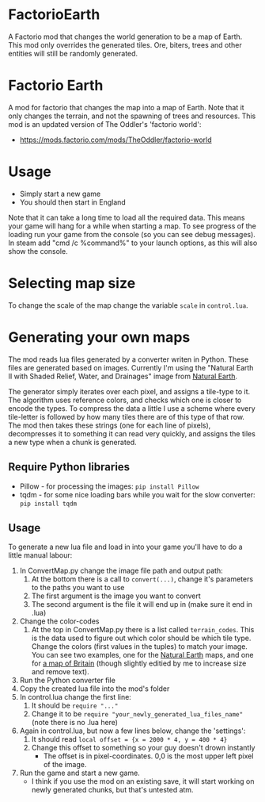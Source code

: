 # FactorioEarth
A Factorio mod that changes the world generation to be a map of Earth. This mod only overrides the generated tiles. Ore, biters, trees and other entities will still be randomly generated.

# Factorio Earth

A mod for factorio that changes the map into a map of Earth.
Note that it only changes the terrain, and not the spawning of trees and resources.
This mod is an updated version of The Oddler's 'factorio world':
 - https://mods.factorio.com/mods/TheOddler/factorio-world


# Usage

* Simply start a new game
* You should then start in England

Note that it can take a long time to load all the required data.
This means your game will hang for a while when starting a map.
To see progress of the loading run your game from the console (so you can see debug messages).
In steam add "cmd /c %command%" to your launch options, as this will also show the console.

# Selecting map size

To change the scale of the map change the variable `scale` in `control.lua`.

# Generating your own maps

The mod reads lua files generated by a converter writen in Python.
These files are generated based on images.
Currently I'm using the "Natural Earth II with Shaded Relief, Water, and Drainages" image from [Natural Earth](http://www.naturalearthdata.com/downloads/10m-raster-data/10m-natural-earth-2/).

The generator simply iterates over each pixel, and assigns a tile-type to it.
The algorithm uses reference colors, and checks which one is closer to encode the types.
To compress the data a little I use a scheme where every tile-letter is followed by how many tiles there are of this type of that row.
The mod then takes these strings (one for each line of pixels), decompresses it to something it can read very quickly, and assigns the tiles a new type when a chunk is generated.

## Require Python libraries

* Pillow - for processing the images: `pip install Pillow`
* tqdm - for some nice loading bars while you wait for the slow converter: `pip install tqdm`

## Usage

To generate a new lua file and load in into your game you'll have to do a little manual labour:

1. In ConvertMap.py change the image file path and output path:
    1. At the bottom there is a call to `convert(...)`, change it's parameters to the paths you want to use
    1. The first argument is the image you want to convert
    1. The second argument is the file it will end up in (make sure it end in .lua)
1. Change the color-codes
    1. At the top in ConvertMap.py there is a list called `terrain_codes`.
    This is the data used to figure out which color should be which tile type.
    Change the colors (first values in the tuples) to match your image.
    You can see two examples, one for the [Natural Earth](http://www.naturalearthdata.com/downloads/10m-raster-data/10m-natural-earth-2/) maps, and one for [a map of Britain](http://i.imgur.com/LQxOZfP.jpg) (though slightly editied by me to increase size and remove text).
1. Run the Python converter file
1. Copy the created lua file into the mod's folder
1. In control.lua change the first line:
    1. It should be `require "..."`
    1. Change it to be `require "your_newly_generated_lua_files_name"` (note there is no .lua here)
1. Again in control.lua, but now a few lines below, change the 'settings':
    1. It should read `local offset = {x = 2000 * 4, y = 400 * 4}`
    1. Change this offset to something so your guy doesn't drown instantly
        * The offset is in pixel-coordinates. 0,0 is the most upper left pixel of the image.
1. Run the game and start a new game.
    * I think if you use the mod on an existing save, it will start working on newly generated chunks, but that's untested atm.

